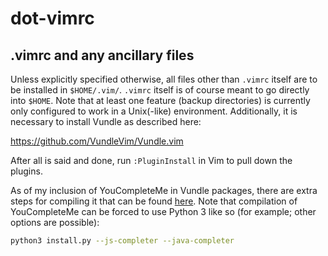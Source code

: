 # dot-vimrc
## .vimrc and any ancillary files

Unless explicitly specified otherwise, all files other than `.vimrc` itself are
to be installed in `$HOME/.vim/`. `.vimrc` itself is of course meant to go
directly into `$HOME`. Note that at least one feature (backup directories) is
currently only configured to work in a Unix(-like) environment. Additionally,
it is necessary to install Vundle as described here:

https://github.com/VundleVim/Vundle.vim

After all is said and done, run `:PluginInstall` in Vim to pull down the
plugins.

As of my inclusion of YouCompleteMe in Vundle packages, there are extra steps
for compiling it that can be found
[here](https://github.com/Valloric/YouCompleteMe). Note that compilation of
YouCompleteMe can be forced to use Python 3 like so (for example; other
options are possible):

```bash
python3 install.py --js-completer --java-completer
```
